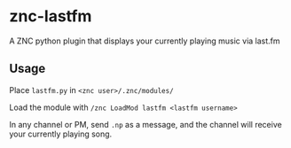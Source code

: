 znc-lastfm
==========

A ZNC python plugin that displays your currently playing music via last.fm

Usage
-----
Place `lastfm.py` in `<znc user>/.znc/modules/`

Load the module with `/znc LoadMod lastfm <lastfm username>`

In any channel or PM, send `.np` as a message, and the channel will receive your currently playing song.